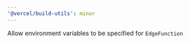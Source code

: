 ```yaml
---
'@vercel/build-utils': minor
---
```


Allow environment variables to be specified for `EdgeFunction`
